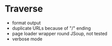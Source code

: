 # Traverse

- format output
- duplicate URLs because of "/" ending
- page loader wrapper round JSoup, not tested
- verbose mode